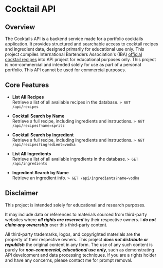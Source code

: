 # Cocktail API


## Overview

The Cocktails API is a backend service made for a portfolio cocktails application. It provides structured and searchable access to cocktail recipes and ingredient data, designed primarily for educational use only. This project compiles International Bartenders Association's (IBA) [official
cocktail recipes](http://iba-world.com/iba-cocktails/) into API project for educational purposes only. This project is non-commercial and intended solely for use as part of a personal portfolio. This API cannot be used for commercial purposes.


## Core Features

- **List All Recipes**  
  Retrieve a list of all available recipes in the database. `> GET /api/recipes`

- **Cocktail Search by Name**  
  Retrieve a full recipe, including ingredients and instructions. `> GET /api/recipes?name=spritz`

- **Cocktail Search by Ingredient**  
  Retrieve a full recipe, including ingredients and instructions. `> GET /api/recipes?ingredient=vodka`

- **List All Ingredients**  
  Retrieve a list of all available ingredients in the database. `> GET /api/ingredients`

- **Ingredient Search by Name**  
  Retrieve an ingredient info. `> GET /api/ingredients?name=vodka`


## Disclaimer

This project is intended solely for educational and research purposes.

It may include data or references to materials sourced from third-party websites where ***all rights are reserved*** by their respective owners. I ***do not claim any ownership*** over this third-party content.

All third-party trademarks, logos, and copyrighted materials are the property of their respective owners. This project ***does not distribute or republish*** the original content in any form. The use of any such content is purely for ***non-commercial, educational use only***, such as demonstrating API development and data processing techniques. If you are a rights holder and have any concerns, please contact me for prompt removal.
